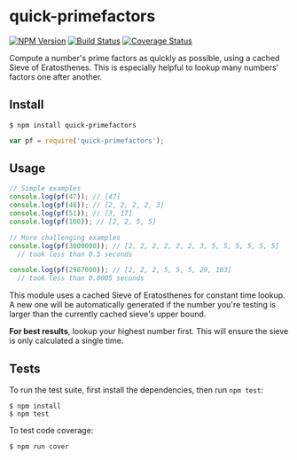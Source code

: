 # quick-primefactors

[![NPM Version](https://img.shields.io/npm/v/quick-primefactors.svg)](https://www.npmjs.com/package/quick-primefactors)
[![Build Status](https://travis-ci.org/dsernst/quick-primefactors.svg?branch=master)](https://travis-ci.org/dsernst/quick-primefactors)
[![Coverage Status](https://coveralls.io/repos/dsernst/quick-primefactors/badge.svg?branch=master&service=github)](https://coveralls.io/github/dsernst/quick-primefactors?branch=master)

Compute a number's prime factors as quickly as possible, using a cached Sieve of Eratosthenes. This is especially helpful to lookup many numbers' factors one after another.

## Install

```
$ npm install quick-primefactors
```

```js
var pf = require('quick-primefactors');
```

## Usage

```js
// Simple examples
console.log(pf(47)); // [47]
console.log(pf(48)); // [2, 2, 2, 2, 3]
console.log(pf(51)); // [3, 17]
console.log(pf(100)); // [2, 2, 5, 5]

// More challenging examples
console.log(pf(3000000)); // [2, 2, 2, 2, 2, 2, 3, 5, 5, 5, 5, 5, 5]
  // took less than 0.5 seconds

console.log(pf(2987000)); // [2, 2, 2, 5, 5, 5, 29, 103]
  // took less than 0.0005 seconds
```

This module uses a cached Sieve of Eratosthenes for constant time lookup. A new one will be automatically generated if the number you're testing is larger than the currently cached sieve's upper bound.

**For best results**, lookup your highest number first. This will ensure the sieve is only calculated a single time.

## Tests

To run the test suite, first install the dependencies, then run `npm test`:

```
$ npm install
$ npm test
```

To test code coverage:

```
$ npm run cover
```
